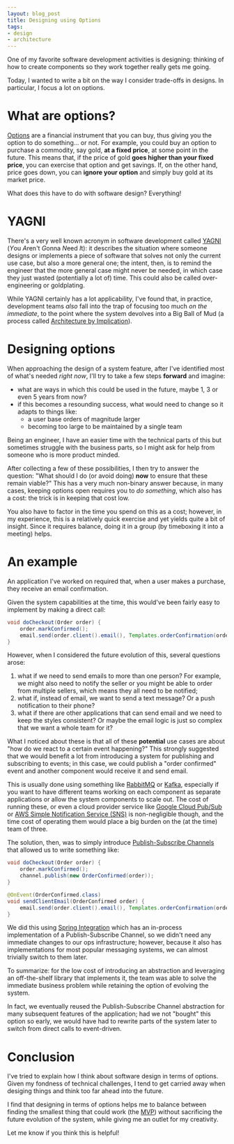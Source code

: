 ```yaml
---
layout: blog_post
title: Designing using Options
tags:
- design
- architecture
---
```

One of my favorite software development activities is designing:
thinking of how to create components so they work together really gets me going.

Today, I wanted to write a bit on the way I consider trade-offs in designs.
In particular, I focus a lot on options.

# What are options?

[Options][option (finance)-wikipedia] are a financial instrument that you can buy, thus giving you the option to do something... or not.
For example, you could buy an option to purchase a commodity, say gold, **at a fixed price**, at some point in the future.
This means that, if the price of gold **goes higher than your fixed price**, you can exercise that option and get savings.
If, on the other hand, price goes down, you can **ignore your option** and simply buy gold at its market price.

What does this have to do with software design? Everything!

# YAGNI

There's a very well known acronym in software development called [YAGNI][yagni-Martin Fowler-bliki] (*Y*ou *A*ren't *G*onna *N*eed *I*t):
it describes the situation where someone designs or implements a piece of software that solves not only the current use case,
but also a more general one;
the intent, then, is to remind the engineer that the more general case might never be needed, in which case they just wasted
(potentially a lot of) time.
This could also be called over-engineering or goldplating.

While YAGNI certainly has a lot applicability, I've found that, in practice, development teams *also* fall into the trap of focusing too much
*on the immediate*, to the point where the system devolves into a Big Ball of Mud (a process called
[Architecture by Implication][architecture by implication-Mark Richards-youtube]).

# Designing options

When approaching the design of a system feature, after I've identified most of what's needed *right now*,
I'll try to take a few steps **forward** and imagine:

* what are ways in which this could be used in the future, maybe 1, 3 or even 5 years from now?
* if this becomes a resounding success, what would need to change so it adapts to things like:
  * a user base orders of magnitude larger
  * becoming too large to be maintained by a single team

Being an engineer, I have an easier time with the technical parts of this but sometimes struggle
with the business parts, so I might ask for help from someone who is more product minded.

After collecting a few of these possibilities, I then try to answer the question:
"What should I do (or avoid doing) **now** to ensure that these remain viable?"
This has a very much non-binary answer because, in many cases, keeping options open
requires you to *do something*, which also has a cost: the trick is in keeping
that cost low.

You also have to factor in the time you spend on this as a cost;
however, in my experience, this is a relatively quick exercise and yet yields quite a bit of insight.
Since it requires balance, doing it in a group (by timeboxing it into a meeting) helps.

# An example

An application I've worked on required that, when a user makes a purchase, they receive an email
confirmation.

Given the system capabilities at the time, this would've been fairly easy to implement by making
a direct call:

```java
void doCheckout(Order order) {
    order.markConfirmed();
    email.send(order.client().email(), Templates.orderConfirmation(order));
}
```

However, when I considered the future evolution of this, several questions arose:
1. what if we need to send emails to more than one person?
For example, we might also need to notify the seller or you might be able to order
from multiple sellers, which means they all need to be notified;
2. what if, instead of email, we want to send a text message?
Or a push notification to their phone?
3. what if there are other applications that can send email and we need
to keep the styles consistent?
Or maybe the email logic is just so complex that we want a whole team for it?

What I noticed about these is that all of these **potential** use cases are 
about "how do we react to a certain event happening?"
This strongly suggested that we would benefit a lot from introducing a system
for publishing and subscribing to events;
in this case, we could publish a "order confirmed" event and another component
would receive it and send email.

This is usually done using something like [RabbitMQ][rabbitmq-website] or [Kafka][kafka-website],
especially if you want to have different teams working on each component as separate applications
or allow the system components to scale out.
The cost of running these, or even a cloud provider service like [Google Cloud Pub/Sub][gcloud pubsub-website]
or [AWS Simple Notification Service (SNS)][aws sns-website] is non-negligible though,
and the time cost of operating them would place a big burden on the (at the time) team of three.

The solution, then, was to simply introduce [Publish-Subscribe Channels][pubsub channel-eip site]
that allowed us to write something like:

```java
void doCheckout(Order order) {
    order.markConfirmed();
    channel.publish(new OrderConfirmed(order));
}

@OnEvent(OrderConfirmed.class)
void sendClientEmail(OrderConfirmed order) {
    email.send(order.client().email(), Templates.orderConfirmation(order));
}
```

We did this using [Spring Integration][spring integration-website]
which has an in-process implementation of a Publish-Subscribe Channel,
so we didn't need any immediate changes to our ops infrastructure;
however, because it also has implementations for most popular messaging
systems, we can almost trivially switch to them later.

To summarize: for the low cost of introducing an abstraction
and leveraging an off-the-shelf library that implements it,
the team was able to solve the immediate business problem while
retaining the option of evolving the system.

In fact, we eventually reused the Publish-Subscribe Channel abstraction
for many subsequent features of the application;
had we not "bought" this option so early, we would have had to rewrite
parts of the system later to switch from direct calls to event-driven.

# Conclusion

I've tried to explain how I think about software design in terms of options.
Given my fondness of technical challenges, I tend to get carried away when desiging things
and think too far ahead into the future.

I find that designing in terms of options helps me to balance between
finding the smallest thing that could work (the [MVP][minimum viable product-wikipedia])
without sacrificing the future evolution of the system, while giving me an outlet
for my creativity.

Let me know if you think this is helpful!

[option (finance)-wikipedia]: https://en.wikipedia.org/wiki/Option_(finance)
[architecture by implication-Mark Richards-youtube]: https://www.youtube.com/watch?v=2PnY_Fh3Us8
[yagni-Martin Fowler-bliki]: https://www.martinfowler.com/bliki/Yagni.html
[minimum viable product-wikipedia]: https://en.wikipedia.org/wiki/Minimum_viable_product
[rabbitmq-website]: https://www.rabbitmq.com/
[kafka-website]: https://kafka.apache.org/
[gcloud pubsub-website]: https://cloud.google.com/pubsub/
[aws sns-website]: https://aws.amazon.com/sns/?c=ai&sec=srvm&whats-new-cards.sort-by=item.additionalFields.postDateTime&whats-new-cards.sort-order=desc
[pubsub channel-eip site]: https://www.enterpriseintegrationpatterns.com/patterns/messaging/PublishSubscribeChannel.html
[spring integration-website]: https://spring.io/projects/spring-integration
